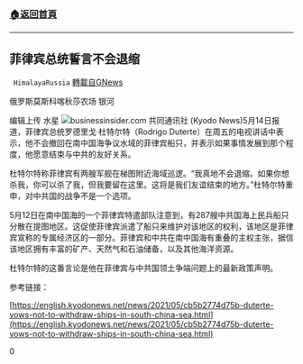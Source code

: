 ###  [:house:返回首頁](https://github.com/ourhimalayas/txt)
---

## 菲律宾总统誓言不会退缩
` HimalayaRussia` [轉載自GNews](https://gnews.org/zh-hans/1243821/)

俄罗斯莫斯科喀秋莎农场 银河

编辑上传 水星
![]()![](https://gnews-media-offload.s3.amazonaws.com/wp-content/uploads/2021/05/14231530/P.png)businessinsider.com
共同通讯社 (Kyodo News)5月14日报道，菲律宾总统罗德里戈·杜特尔特（Rodrigo Duterte）在周五的电视讲话中表示，他不会撤回在南中国海争议水域的菲律宾船只，并表示如果事情发展到那个程度，他愿意结束与中共的友好关系。

杜特尔特称菲律宾有两艘军舰在梯图附近海域巡逻。“我真地不会退缩。如果你想杀我，你可以杀了我，但我要留在这里。这将是我们友谊结束的地方。”杜特尔特重申，对中共国的战争不是一个选项。

5月12日在南中国海的一个菲律宾特遣部队注意到，有287艘中共国海上民兵船只分散在提图地区。这促使菲律宾派遣了船只来维护对该地区的权利，该地区是菲律宾宣称的专属经济区的一部分。菲律宾和中共在南中国海有重叠的主权主张，据信该地区拥有丰富的矿产、天然气和石油储备，以及其他海洋资源。

杜特尔特的这番言论是他在菲律宾与中共国领土争端问题上的最新政策声明。

参考链接：

[https://english.kyodonews.net/news/2021/05/cb5b2774d75b-duterte-vows-not-to-withdraw-ships-in-south-china-sea.html](https://english.kyodonews.net/news/2021/05/cb5b2774d75b-duterte-vows-not-to-withdraw-ships-in-south-china-sea.html)

0
